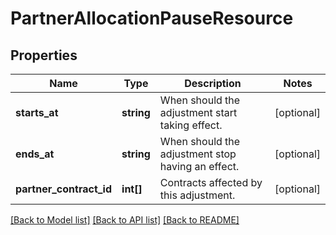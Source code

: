 # PartnerAllocationPauseResource

## Properties
Name | Type | Description | Notes
------------ | ------------- | ------------- | -------------
**starts_at** | **string** | When should the adjustment start taking effect. | [optional] 
**ends_at** | **string** | When should the adjustment stop having an effect. | [optional] 
**partner_contract_id** | **int[]** | Contracts affected by this adjustment. | [optional] 

[[Back to Model list]](../README.md#documentation-for-models) [[Back to API list]](../README.md#documentation-for-api-endpoints) [[Back to README]](../README.md)


